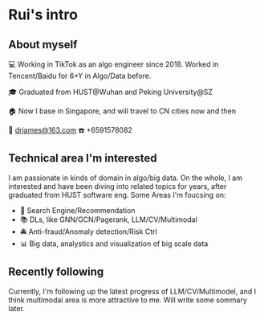 # Rui's intro

## About myself

💻  Working in TikTok as an algo engineer since 2018. Worked in Tencent/Baidu for 6+Y in Algo/Data before.

🎓 Graduated from HUST@Wuhan and Peking University@SZ

🏠 Now I base in Singapore, and will travel to CN cities now and then

📧 drjames@163.com   ☎️ +6591578082

## Technical area I'm interested

I am passionate in kinds of domain in algo/big data. On the whole, I am interested and have been diving into related topics for years, after graduated from HUST software eng. Some Areas I'm foucsing on:

* 🚀 Search Engine/Recommendation
* 📚 DLs, like GNN/GCN/Pagerank, LLM/CV/Multimodal
* 🚔 Anti-fraud/Anomaly detection/Risk Ctrl
* 📊 Big data, analystics and visualization of big scale data

## Recently following

Currently, I'm following up the latest progress of LLM/CV/Multimodel, and I think multimodal area is more attractive to me. Will write some sommary later.
